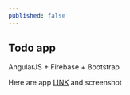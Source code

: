 ```yaml
---
published: false
---
```


## Todo app

AngularJS + Firebase + Bootstrap

Here are app [LINK](http://mendow.github.io/projects/todoapp/index.html) and screenshot 

